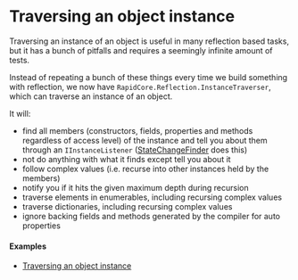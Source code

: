 # Traversing an object instance

Traversing an instance of an object is useful in many reflection based tasks, but it has a bunch of pitfalls and requires a seemingly infinite amount of tests.

Instead of repeating a bunch of these things every time we build something with reflection, we now have `RapidCore.Reflection.InstanceTraverser`, which can traverse an instance of an object.

It will:

- find all members (constructors, fields, properties and methods regardless of access level) of the instance and tell you about them through an `IInstanceListener` ([StateChangeFinder](../../Diffing/Diffing) does this)
- not do anything with what it finds except tell you about it
- follow complex values (i.e. recurse into other instances held by the members)
- notify you if it hits the given maximum depth during recursion
- traverse elements in enumerables, including recursing complex values
- traverse dictionaries, including recursing complex values
- ignore backing fields and methods generated by the compiler for auto properties

#### Examples

- [Traversing an object instance](../Examples#traversing-an-object-instance)